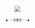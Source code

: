 <p align="center"> <img src="https://s3.ezgif.com/tmp/ezgif-3-4ef6ebd9e6.gif">

<p align="center"> •┈୨♱୧┈• 

<p align="center"> 
